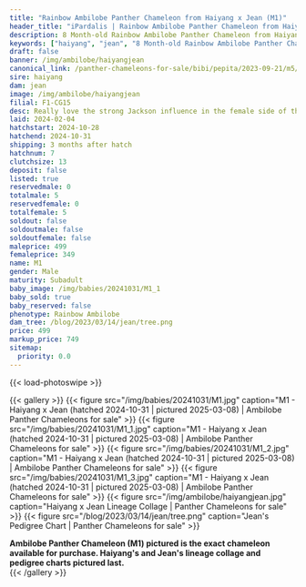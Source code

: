 ```yaml
---
title: "Rainbow Ambilobe Panther Chameleon from Haiyang x Jean (M1)"
header_title: "iPardalis | Rainbow Ambilobe Panther Chameleon from Haiyang x Jean | M1"
description: 8 Month-old Rainbow Ambilobe Panther Chameleon from Haiyang and Jean. Really love the strong Jackson influence in the female side of this F1 group - great option for Jackson fans who also want some genetic diversity! We've included sire and dam dendrograms if available, but you can view our Haiyang or Jean breeder pages for more information.
keywords: ["haiyang", "jean", "8 Month-old Rainbow Ambilobe Panther Chameleon", "baby chameleons for sale", "buy panther chameleon", "panther for sale", "ambilobe panther chameleons for sale", "ambilobe panther chameleon for sale"]
draft: false
banner: /img/ambilobe/haiyangjean
canonical_link: /panther-chameleons-for-sale/bibi/pepita/2023-09-21/m5/
sire: haiyang
dam: jean
image: /img/ambilobe/haiyangjean
filial: F1-CG15
desc: Really love the strong Jackson influence in the female side of this F1 group - great option for Jackson fans who also want some genetic diversity!
laid: 2024-02-04
hatchstart: 2024-10-28
hatchend: 2024-10-31
shipping: 3 months after hatch
hatchnum: 7
clutchsize: 13
deposit: false
listed: true
reservedmale: 0
totalmale: 5
reservedfemale: 0
totalfemale: 5
soldout: false
soldoutmale: false
soldoutfemale: false
maleprice: 499
femaleprice: 349
name: M1
gender: Male
maturity: Subadult
baby_image: /img/babies/20241031/M1_1
baby_sold: true
baby_reserved: false
phenotype: Rainbow Ambilobe
dam_tree: /blog/2023/03/14/jean/tree.png
price: 499
markup_price: 749
sitemap: 
  priority: 0.0
---
```


{{< load-photoswipe >}}

{{< gallery >}}
  {{< figure src="/img/babies/20241031/M1.jpg" caption="M1 - Haiyang x Jean (hatched 2024-10-31 | pictured 2025-03-08) | Ambilobe Panther Chameleons for sale" >}}
  {{< figure src="/img/babies/20241031/M1_1.jpg" caption="M1 - Haiyang x Jean (hatched 2024-10-31 | pictured 2025-03-08) | Ambilobe Panther Chameleons for sale" >}}
  {{< figure src="/img/babies/20241031/M1_2.jpg" caption="M1 - Haiyang x Jean (hatched 2024-10-31 | pictured 2025-03-08) | Ambilobe Panther Chameleons for sale" >}}
  {{< figure src="/img/babies/20241031/M1_3.jpg" caption="M1 - Haiyang x Jean (hatched 2024-10-31 | pictured 2025-03-08) | Ambilobe Panther Chameleons for sale" >}}
  {{< figure src="/img/ambilobe/haiyangjean.jpg" caption="Haiyang x Jean Lineage Collage | Panther Chameleons for sale" >}}
  {{< figure src="/blog/2023/03/14/jean/tree.png" caption="Jean's Pedigree Chart | Panther Chameleons for sale" >}}
  <figcaption itemprop="description"><strong>Ambilobe Panther Chameleon (M1) pictured is the exact chameleon available for purchase. Haiyang's and Jean's lineage collage and pedigree charts pictured last.</strong></figcaption>
{{< /gallery >}}

